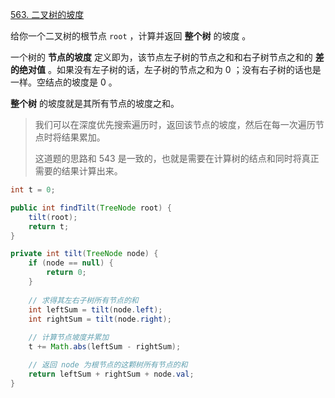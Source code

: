 [563. 二叉树的坡度](https://leetcode-cn.com/problems/binary-tree-tilt/)



给你一个二叉树的根节点 `root` ，计算并返回 **整个树** 的坡度 。

一个树的 **节点的坡度** 定义即为，该节点左子树的节点之和和右子树节点之和的 **差的绝对值** 。如果没有左子树的话，左子树的节点之和为 0 ；没有右子树的话也是一样。空结点的坡度是 0 。

**整个树** 的坡度就是其所有节点的坡度之和。

> 我们可以在深度优先搜索遍历时，返回该节点的坡度，然后在每一次遍历节点时将结果累加。
>
> 这道题的思路和 543 是一致的，也就是需要在计算树的结点和同时将真正需要的结果计算出来。

```java
int t = 0;

public int findTilt(TreeNode root) {
    tilt(root);
    return t;
}

private int tilt(TreeNode node) {
    if (node == null) {
        return 0;
    }
	
    // 求得其左右子树所有节点的和
    int leftSum = tilt(node.left);
    int rightSum = tilt(node.right);
	
    // 计算节点坡度并累加
    t += Math.abs(leftSum - rightSum);

    // 返回 node 为根节点的这颗树所有节点的和
    return leftSum + rightSum + node.val;
}
```

